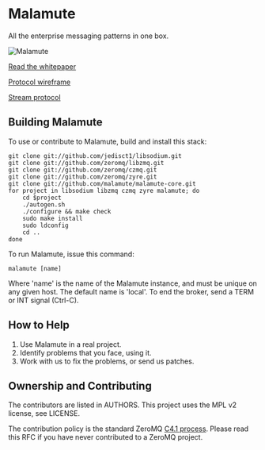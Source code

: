 # Malamute

All the enterprise messaging patterns in one box.

![Malamute](https://github.com/malamute/malamute-core/blob/master/malamute.jpg)

[Read the whitepaper](MALAMUTE.md)

[Protocol wireframe](https://github.com/malamute/malamute-core/blob/master/src/mlm_proto.bnf)

[Stream protocol](STREAM.md)

## Building Malamute

To use or contribute to Malamute, build and install this stack:

    git clone git://github.com/jedisct1/libsodium.git
    git clone git://github.com/zeromq/libzmq.git
    git clone git://github.com/zeromq/czmq.git
    git clone git://github.com/zeromq/zyre.git
    git clone git://github.com/malamute/malamute-core.git
    for project in libsodium libzmq czmq zyre malamute; do
        cd $project
        ./autogen.sh
        ./configure && make check
        sudo make install
        sudo ldconfig
        cd ..
    done

To run Malamute, issue this command:

    malamute [name]

Where 'name' is the name of the Malamute instance, and must be unique on any given host. The default name is 'local'. To end the broker, send a TERM or INT signal (Ctrl-C).

## How to Help

1. Use Malamute in a real project.
2. Identify problems that you face, using it.
3. Work with us to fix the problems, or send us patches.

## Ownership and Contributing

The contributors are listed in AUTHORS. This project uses the MPL v2 license, see LICENSE.

The contribution policy is the standard ZeroMQ [C4.1 process](http://rfc.zeromq.org/spec:22). Please read this RFC if you have never contributed to a ZeroMQ project.
